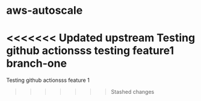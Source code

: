 # aws-autoscale
<<<<<<< Updated upstream
Testing github actionsss
testing feature1 branch-one
=======
Testing github actionsss feature 1
>>>>>>> Stashed changes
